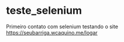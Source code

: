 # teste_selenium
 Primeiro contato com selenium testando o site https://seubarriga.wcaquino.me/logar
